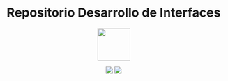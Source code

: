 <h1 align="center"> Repositorio Desarrollo de Interfaces </h1>
<p align="center"> <img height=75 src="https://cpr.afundacion.org/inicio/wp-content/themes/Nexus/images/obc_header.png"></p>
<p align="center"> 
  <img src="https://img.shields.io/badge/status-in%20progress-green">
  <img src="https://img.shields.io/badge/java-orange">
</p>



